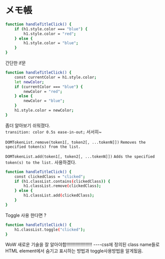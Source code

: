 # メモ帳

```sh
function handleTitleClick() {
    if (h1.style.color === "blue") {
        h1.style.color = "red";
    } else {
        h1.style.color = "blue";
    }
}
```

간단한 if문

```sh
function handleTitleClick() {
    const currentColor = h1.style.color;
    let newColor;
    if (currentColor === "blue") {
        newColor = "red";
    } else {
        newColor = "blue";
    }
    h1.style.color = newColor;
}
```

좀더 알아보기 쉬워졌다.  
`transition: color 0.5s ease-in-out;`
서서히~

`DOMTokenList.remove(token1[, token2[, ...tokenN]])`
`Removes the specified token(s) from the list.`

`DOMTokenList.add(token1[, token2[, ...tokenN]])`
`Adds the specified token(s) to the list.`
사용하겠다.

```sh
function handleTitleClick() {
    const clickedClass = "clicked";
    if (h1.classList.contains(clickedClass)) {
        h1.classList.remove(clickedClass);
    } else {
        h1.classList.add(clickedClass);
    }
}
```

Toggle 사용 한다면 ?

```sh
function handleTitleClick() {
    h1.classList.toggle("clicked");
}
```

WoW 새로운 기술을 잘 알아야함!!!!!!!!!!!!!!!!!!!!
----css에 정의된 class name들로 HTML element에서 숨기고 표시하는 방법과
toggle사용방법을 알게됬음.
